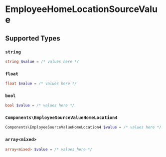 # EmployeeHomeLocationSourceValue


## Supported Types

### `string`

```php
string $value = /* values here */
```

### `float`

```php
float $value = /* values here */
```

### `bool`

```php
bool $value = /* values here */
```

### `Components\EmployeeSourceValueHomeLocation4`

```php
Components\EmployeeSourceValueHomeLocation4 $value = /* values here */
```

### `array<mixed>`

```php
array<mixed> $value = /* values here */
```

